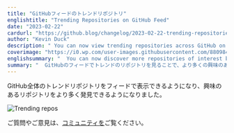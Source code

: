 ```yaml
---
title: "GitHubフィードのトレンドリポジトリ"
englishtitle: "Trending Repositories on GitHub Feed"
date: "2023-02-22"
cardurl: "https://github.blog/changelog/2023-02-22-trending-repositories-on-github-feed"
author: "Kevin Duck"
description: " You can now view trending repositories across GitHub on your feed to discover more repositories of interest.  For questions or feedback, please visit our community .  "
coverimage: "https://i0.wp.com/user-images.githubusercontent.com/8809849/220434297-9c506d46-692c-4a21-9ddf-15769e12a981.png?ssl=1"
englishsummary: "  You can now discover more repositories of interest by viewing trending repositories on your GitHub feed, and can get help or provide feedback in the community."
summary: "  GitHubのフィードでトレンドのリポジトリを見ることで、より多くの興味のあるリポジトリを発見することができ、コミュニティで助けを得たりフィードバックを提供したりすることができるようになりました。"
---
```


<p>GitHub全体のトレンドリポジトリをフィードで表示できるようになり、興味のあるリポジトリをより多く発見できるようになりました。</p>
<p><img decoding="async" src="https://i0.wp.com/user-images.githubusercontent.com/8809849/220434297-9c506d46-692c-4a21-9ddf-15769e12a981.png?ssl=1" alt="Trending repos" data-recalc-dims="1"></p>
<p>ご質問やご意見は、<a href="https://github.com/community/community/discussions/categories/feed">コミュニティを</a>ご覧ください。</p>


